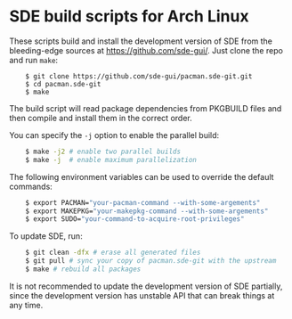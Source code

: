 # SDE build scripts for Arch Linux

These scripts build and install the development version of SDE from the bleeding-edge sources at https://github.com/sde-gui/. Just clone the repo and run `make`:

```
    $ git clone https://github.com/sde-gui/pacman.sde-git.git
    $ cd pacman.sde-git
    $ make
```

The build script will read package dependencies from PKGBUILD files and then compile and install them in the correct order.

You can specify the `-j` option to enable the parallel build:

```sh
    $ make -j2 # enable two parallel builds
    $ make -j  # enable maximum parallelization
```

The following environment variables can be used to override the default commands:

```sh
    $ export PACMAN="your-pacman-command --with-some-argements"
    $ export MAKEPKG="your-makepkg-command --with-some-argements"
    $ export SUDO="your-command-to-acquire-root-privileges"
```

To update SDE, run:

```sh
    $ git clean -dfx # erase all generated files
    $ git pull # sync your copy of pacman.sde-git with the upstream
    $ make # rebuild all packages
```

It is not recommended to update the development version of SDE partially, since the development version has unstable API that can break things at any time.
